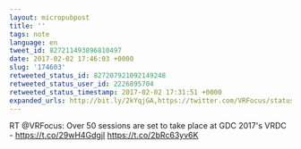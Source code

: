 ```yaml
---
layout: micropubpost
title: ''
tags: note
language: en
tweet_id: 827211493896810497
date: 2017-02-02 17:46:03 +0000
slug: '174603'
retweeted_status_id: 827207921092149248
retweeted_status_user_id: 2226895704
retweeted_status_timestamp: 2017-02-02 17:31:51 +0000
expanded_urls: http://bit.ly/2kYqjGA,https://twitter.com/VRFocus/status/827207921092149253/photo/1,http://bit.ly/2kYqjGA,https://twitter.com/VRFocus/status/827207921092149253/photo/1
---
```

RT @VRFocus: Over 50 sessions are set to take place at GDC 2017's VRDC - https://t.co/29wH4GdgjI https://t.co/2bRc63yv6K
